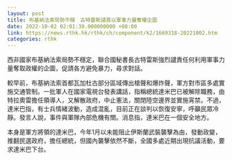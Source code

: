```yaml
---
layout: post
title: 布基納法索局勢不穩　古特雷斯譴責以軍事力量奪權企圖
date: 2022-10-02 02:01:39.000000000 +08:00
link: https://news.rthk.hk/rthk/ch/component/k2/1669318-20221002.htm
categories: rthk
---
```


西非國家布基納法索局勢不穩定，聯合國秘書長古特雷斯強烈譴責任何利用軍事力量奪取政權的企圖，促請各方避免暴力，尋求對話。

較早前，布基納法索首都瓦加杜古部分區域傳出槍聲和爆炸聲，軍方對市區多處實施交通管制。一批軍人在國家電視台發表講話，指稱總統達米巴已被解除職務，由特拉奧雷擔任領導人，又解散政府，中止憲法，關閉陸空邊界並實施宵禁。不過，達米巴指，有士兵情緒波動，造成混亂，目前正在談判以恢復安寧，呼籲民眾冷靜。發言人說，事件與軍隊內部危機有關。消息指，達米巴在一個安全地方。

本身是軍方將領的達米巴，今年1月以未能阻止伊斯蘭武裝襲擊為由，發動政變，推翻民選政府，擔任總統，但國內襲擊依然不斷，全國多處近期出現抗議活動，要求達米巴下台。
